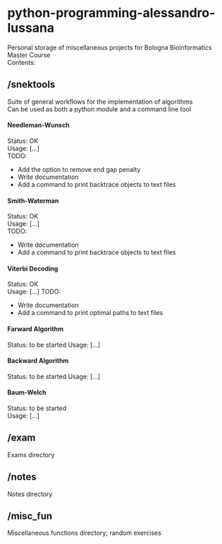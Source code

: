 # python-programming-alessandro-lussana
Personal storage of miscellaneous projects for Bologna Bioinformatics Master Course  
Contents:

## /snektools
Suite of general workflows for the implementation of algorithms  
Can be used as both a python module and a command line tool

#### Needleman-Wunsch
Status: OK  
Usage: [...]  
TODO: 
- Add the option to remove end gap penalty
- Write documentation
- Add a command to print backtrace objects to text files

#### Smith-Waterman
Status: OK  
Usage: [...]  
TODO:  
- Write documentation
- Add a command to print backtrace objects to text files

#### Viterbi Decoding
Status: OK  
Usage: [...] 
TODO:
- Write documentation
- Add a command to print optimal paths to text files

#### Farward Algorithm
Status: to be started 
Usage: [...] 

#### Backward Algorithm
Status: to be started 
Usage: [...]

#### Baum-Welch
Status: to be started  
Usage: [...]

## /exam
Exams directory

## /notes
Notes directory

## /misc\_fun
Miscellaneous functions directory; random exercises

